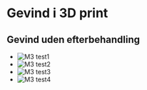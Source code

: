 # Gevind i 3D print

## Gevind uden efterbehandling

* ![M3 test1](./Images/Skærmbillede%20fra%202025-01-11%2018-59-54.png)
* ![M3 test2](./Images/Skærmbillede%20fra%202025-01-11%2019-03-32.png)
* ![M3 test3](./Images/Skærmbillede%20fra%202025-01-11%2019-06-18.png)
* ![M3 test4](./Images/Skærmbillede%20fra%202025-01-11%2019-09-09.png)
